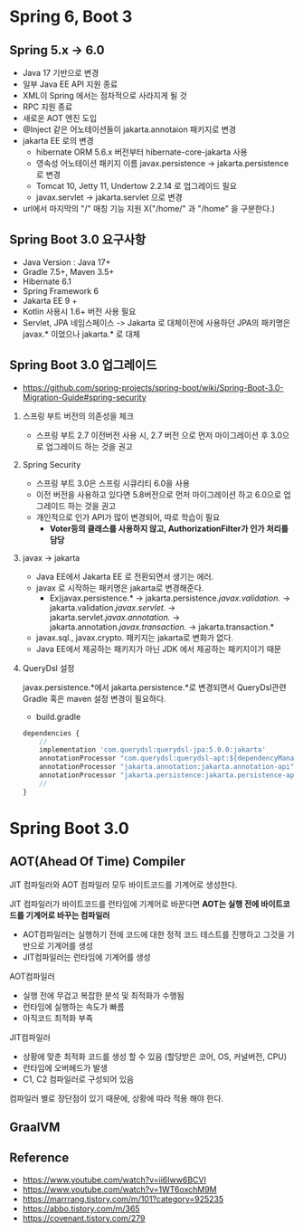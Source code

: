 # Spring 6, Boot 3

## Spring 5.x → 6.0

- Java 17 기반으로 변경
- 일부 Java EE API 지원 종료
- XML이 Spring 에서는 점차적으로 사라지게 될 것
- RPC 지원 종료
- 새로운 AOT 엔진 도입
- @Inject 같은 어노테이션들이 jakarta.annotaion 패키지로 변경
- jakarta EE 로의 변경
    - hibernate ORM 5.6.x 버전부터 hibernate-core-jakarta 사용
    - 영속성 어노테이션 패키지 이름 javax.persistence -> jakarta.persistence로 변경
    - Tomcat 10, Jetty 11, Undertow 2.2.14 로 업그레이드 필요
    - javax.servlet -> jakarta.servlet 으로 변경
- url에서 마지막의 "/" 매칭 기능 지원 X("/home/" 과 "/home" 을 구분한다.)

## Spring Boot 3.0 요구사항

- Java Version : Java 17+
- Gradle 7.5+, Maven 3.5+
- Hibernate 6.1
- Spring Framework 6
- Jakarta EE 9 +
- Kotlin 사용시 1.6+ 버전 사용 필요
- Servlet, JPA 네임스페이스 -> Jakarta 로 대체이전에 사용하던 JPA의 패키명은 javax.* 이었으나 jakarta.* 로 대체

## Spring Boot 3.0 업그레이드

- https://github.com/spring-projects/spring-boot/wiki/Spring-Boot-3.0-Migration-Guide#spring-security

1. 스프링 부트 버전의 의존성을 체크
    - 스프링 부트 2.7 이전버전 사용 시, 2.7 버전 으로 먼저 마이그레이션 후 3.0으로 업그레이드 하는 것을 권고
2. Spring Security
    - 스프링  부트 3.0은 스프링 시큐리티 6.0을 사용
    - 이전 버전을 사용하고 있다면 5.8버전으로 먼저 마이그레이션 하고 6.0으로 업그레이드 하는 것을 권고
    - 개인적으로 인가 API가 많이 변경되어, 따로 학습이 필요
        - **Voter등의 클래스를 사용하지 않고, AuthorizationFilter가 인가 처리를 담당**
3. javax -> jakarta
    - Java EE에서 Jakarta EE 로 전환되면서 생기는 에러.
    - javax 로 시작하는 패키명은 jakarta로 변경해준다.
        - Ex)javax.persistence.* -> jakarta.persistence.*javax.validation.* -> jakarta.validation.*javax.servlet.* -> jakarta.servlet.*javax.annotation.* -> jakarta.annotation.*javax.transaction.* -> jakarta.transaction.*
    - javax.sql., javax.crypto. 패키지는 jakarta로 변화가 없다.
    - Java EE에서 제공하는 패키지가 아닌 JDK 에서 제공하는 패키지이기 때문
4. QueryDsl 설정
    
    javax.persistence.*에서 jakarta.persistence.*로 변경되면서 QueryDsl관련 Gradle 혹은 maven 설정 변경이 필요하다.
    
    - build.gradle
    
    ```jsx
    dependencies {
        // 
        implementation 'com.querydsl:querydsl-jpa:5.0.0:jakarta'
        annotationProcessor "com.querydsl:querydsl-apt:${dependencyManagement.importedProperties['querydsl.version']}:jakarta"
        annotationProcessor "jakarta.annotation:jakarta.annotation-api"
        annotationProcessor "jakarta.persistence:jakarta.persistence-api"s
        // 
    }
    ```
    

# Spring Boot 3.0

## AOT(Ahead Of Time) Compiler

JIT 컴파일러와 AOT 컴파일러 모두 바이트코드를 기계어로 생성한다. 

JIT 컴파일러가 바이트코드를 런타임에 기계어로 바꾼다면 **AOT는 실행 전에 바이트코드를 기계어로 바꾸는 컴파일러** 

- AOT컴파일러는 실행하기 전에 코드에 대한 정적 코드 테스트를 진행하고 그것을 기반으로 기계어를 생성
- JIT컴파일러는 런타임에 기계어를 생성

AOT컴파일러

- 실행 전에 무겁고 복잡한 분석 및 최적화가 수행됨
- 런타임에 실행하는 속도가 빠름
- 아직코드 최적화 부족

JIT컴파일러

- 상황에 맞춘 최적화 코드를 생성 할 수 있음 (할당받은 코어, OS, 커널버전, CPU)
- 런타임에 오버헤드가 발생
- C1, C2 컴파일러로 구성되어 있음

컴파일러 별로 장단점이 있기 때문에, 상황에 따라 적용 해야 한다.

## GraalVM

## Reference

- https://www.youtube.com/watch?v=ii6Iww6BCVI
- https://www.youtube.com/watch?v=1WT6oxchM9M
- https://marrrang.tistory.com/m/101?category=925235
- https://abbo.tistory.com/m/365
- https://covenant.tistory.com/279
